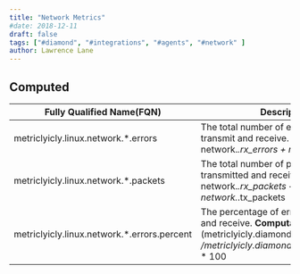```yaml
---
title: "Network Metrics"
#date: 2018-12-11
draft: false
tags: ["#diamond", "#integrations", "#agents", "#network" ]
author: Lawrence Lane
---
```


## Computed
| Fully Qualified Name(FQN)                   | Description                                                                                                                                           | Units   | Min | Max  | BASE | CORR | UTIL |
|---------------------------------------------|-------------------------------------------------------------------------------------------------------------------------------------------------------|---------|-----|------|------|------|------|
| metriclyicly.linux.network.*.errors         | The total number of errors, both transmit and receive. **Computation**: network.*.rx_errors + network.*.tx_errors                                           | errors  | 0   | none | yes  | no   | no   |
| metriclyicly.linux.network.*.packets        | The total number of packets, both transmitted and received. **Computation**: network.*.rx_packets + network.*.tx_packets                                    | packets | 0   | none | yes  | yes  | no   |
| metriclyicly.linux.network.*.errors.percent | The percentage of errors, both transmit and receive. **Computation**: (metriclyicly.diamond.network.*.errors /metriclyicly.diamond.network.*.packets) * 100 | percent | 0   | 100  | yes  | no   | no   |
